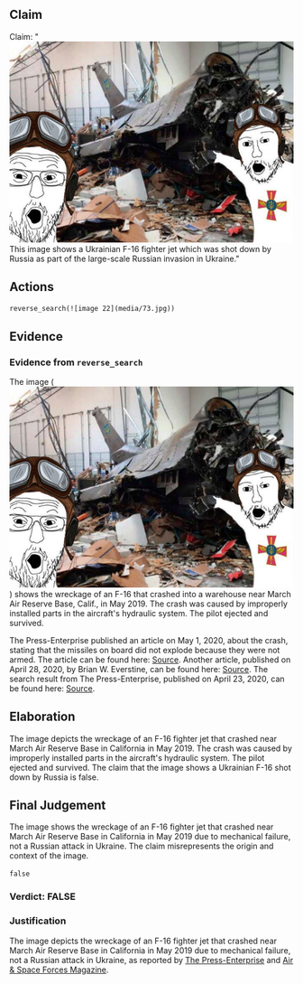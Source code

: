 ## Claim
Claim: "![image 22](media/73.jpg) This image shows a Ukrainian F-16 fighter jet which was shot down by Russia as part of the large-scale Russian invasion in Ukraine."

## Actions
```
reverse_search(![image 22](media/73.jpg))
```

## Evidence
### Evidence from `reverse_search`
The image (![image 22](media/73.jpg)) shows the wreckage of an F-16 that crashed into a warehouse near March Air Reserve Base, Calif., in May 2019. The crash was caused by improperly installed parts in the aircraft's hydraulic system. The pilot ejected and survived.

The Press-Enterprise published an article on May 1, 2020, about the crash, stating that the missiles on board did not explode because they were not armed. The article can be found here: [Source](https://www.pressenterprise.com/2020/05/01/heres-why-the-missiles-on-the-crashed-f-16-near-march-air-reserve-base-did-not-explode/). Another article, published on April 28, 2020, by Brian W. Everstine, can be found here: [Source](https://www.airandspaceforces.com/improperly-installed-parts-caused-f-16-to-crash-into-warehouse-in-may-2019/). The search result from The Press-Enterprise, published on April 23, 2020, can be found here: [Source](https://www.sbsun.com/2020/04/23/hydraulic-failure-caused-f-16-to-crash-near-march-base-last-year-air-force-says/).


## Elaboration
The image depicts the wreckage of an F-16 fighter jet that crashed near March Air Reserve Base in California in May 2019. The crash was caused by improperly installed parts in the aircraft's hydraulic system. The pilot ejected and survived. The claim that the image shows a Ukrainian F-16 shot down by Russia is false.


## Final Judgement
The image shows the wreckage of an F-16 fighter jet that crashed near March Air Reserve Base in California in May 2019 due to mechanical failure, not a Russian attack in Ukraine. The claim misrepresents the origin and context of the image.

`false`

### Verdict: FALSE

### Justification
The image depicts the wreckage of an F-16 fighter jet that crashed near March Air Reserve Base in California in May 2019 due to mechanical failure, not a Russian attack in Ukraine, as reported by [The Press-Enterprise](https://www.pressenterprise.com/2020/05/01/heres-why-the-missiles-on-the-crashed-f-16-near-march-air-reserve-base-did-not-explode/) and [Air & Space Forces Magazine](https://www.airandspaceforces.com/improperly-installed-parts-caused-f-16-to-crash-into-warehouse-in-may-2019/).
